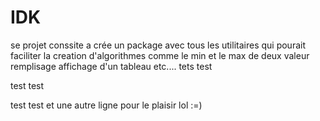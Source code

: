 # IDK
se projet conssite a crée un package avec tous les utilitaires qui pourait faciliter la creation d'algorithmes comme
le min et le max de deux valeur remplisage affichage d'un tableau etc....
tets test

test
test

test 
test
et une autre ligne pour le plaisir lol :=)
